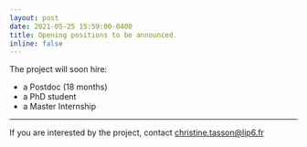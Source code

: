 ```yaml
---
layout: post
date: 2021-05-25 15:59:00-0400
title: Opening positions to be announced.
inline: false
---
```


The project will soon hire:
- a Postdoc (18 months)
- a PhD student
- a Master Internship 

***

If you are interested by the project, contact christine.tasson@lip6.fr

